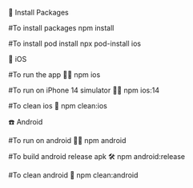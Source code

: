  🚀 Install Packages

#To install packages
npm install

#To install pod install
npx pod-install ios
 
📱 iOS
 
#To run the app 🏃‍♂️
npm ios

#To run on iPhone 14 simulator 🏃‍♂️
npm ios:14

#To clean ios 🚨
npm clean:ios


☎️ Android

#To run on android 🏃‍♂️
npm android

#To build android release apk 🛠️
npm android:release

#To clean android 🚨
npm clean:android
